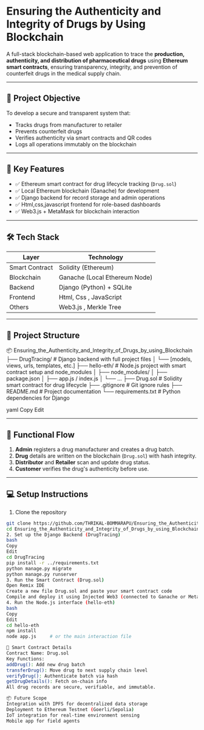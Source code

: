 # Ensuring the Authenticity and Integrity of Drugs by Using Blockchain

A full-stack blockchain-based web application to trace the **production, authenticity, and distribution of pharmaceutical drugs** using **Ethereum smart contracts**, ensuring transparency, integrity, and prevention of counterfeit drugs in the medical supply chain.

---

## 🚀 Project Objective

To develop a secure and transparent system that:
- Tracks drugs from manufacturer to retailer
- Prevents counterfeit drugs
- Verifies authenticity via smart contracts and QR codes
- Logs all operations immutably on the blockchain

---

## 🧩 Key Features

- ✅ Ethereum smart contract for drug lifecycle tracking (`Drug.sol`)
- ✅ Local Ethereum blockchain (Ganache) for development
- ✅ Django backend for record storage and admin operations
- ✅ Html,css,javascript frontend for role-based dashboards
- ✅ Web3.js + MetaMask for blockchain interaction

---

## 🛠️ Tech Stack

| Layer        | Technology                           |
|--------------|---------------------------------------|
| Smart Contract | Solidity (Ethereum)                |
| Blockchain   | Ganache (Local Ethereum Node)         |
| Backend      | Django (Python) + SQLite              |
| Frontend     | Html, Css , JavaScript                 |
| Others       | Web3.js , Merkle Tree |

---

## 📁 Project Structure

📦 Ensuring_the_Authenticity_and_Integrity_of_Drugs_by_using_Blockchain
├── DrugTracing/ # Django backend with full project files
│ └── [models, views, urls, templates, etc.]
├── hello-eth/ # Node.js project with smart contract setup and node_modules
│ ├── node_modules/
│ ├── package.json
│ ├── app.js / index.js
│ └── ...
├── Drug.sol # Solidity smart contract for drug lifecycle
├── .gitignore # Git ignore rules
├── README.md # Project documentation
└── requirements.txt # Python dependencies for Django

yaml
Copy
Edit

---

## 📸 Functional Flow

1. **Admin** registers a drug manufacturer and creates a drug batch.
2. **Drug** details are written on the blockchain (`Drug.sol`) with hash integrity.
3. **Distributor** and **Retailer** scan and update drug status.
4. **Customer** verifies the drug's authenticity before use.

---

## 💻 Setup Instructions

 1. Clone the repository
```bash
git clone https://github.com/THRIKAL-BOMMARAPU/Ensuring_the_Authenticity_and_Integrity_of_Drugs_by_using_Blockchain.git
cd Ensuring_the_Authenticity_and_Integrity_of_Drugs_by_using_Blockchain
2. Set up the Django Backend (DrugTracing)
bash
Copy
Edit
cd DrugTracing
pip install -r ../requirements.txt
python manage.py migrate
python manage.py runserver
3. Run the Smart Contract (Drug.sol)
Open Remix IDE
Create a new file Drug.sol and paste your smart contract code
Compile and deploy it using Injected Web3 (connected to Ganache or MetaMask)
4. Run the Node.js interface (hello-eth)
bash
Copy
Edit
cd hello-eth
npm install
node app.js     # or the main interaction file

🔐 Smart Contract Details
Contract Name: Drug.sol
Key Functions:
addDrug(): Add new drug batch
transferDrug(): Move drug to next supply chain level
verifyDrug(): Authenticate batch via hash
getDrugDetails(): Fetch on-chain info
All drug records are secure, verifiable, and immutable.

📦 Future Scope
Integration with IPFS for decentralized data storage
Deployment to Ethereum Testnet (Goerli/Sepolia)
IoT integration for real-time environment sensing
Mobile app for field agents
